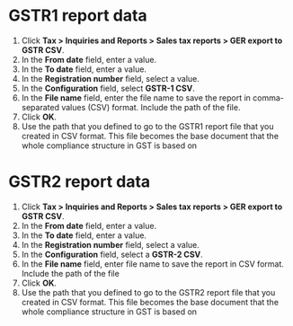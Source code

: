 # GSTR1 report data

1. Click **Tax > Inquiries and Reports > Sales tax reports > GER export to GSTR CSV**.
2. In the **From date** field, enter a value.
3. In the **To date** field, enter a value.
4. In the **Registration number** field, select a value.
5. In the **Configuration** field, select **GSTR-1 CSV**.
6. In the **File name** field, enter the file name to save the report in comma-separated values (CSV) format. Include the path of the file.
7. Click **OK**.
8. Use the path that you defined to go to the GSTR1 report file that you created in CSV format. This file becomes the base document that the whole compliance structure in GST is based on

# GSTR2 report data

1. Click **Tax > Inquiries and Reports > Sales tax reports > GER export to GSTR CSV**.
2. In the **From date** field, enter a value.
3. In the **To date** field, enter a value.
4. In the **Registration number** field, select a value.
5. In the **Configuration** field, select a **GSTR-2 CSV**.
6. In the **File name** field, enter file name to save the report in CSV format. Include the path of the file
7. Click **OK**.
8. Use the path that you defined to go to the GSTR2 report file that you created in CSV format. This file becomes the base document that the whole compliance structure in GST is based on

